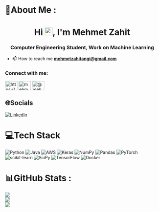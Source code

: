 # 💫About Me :
<h1 align="center">Hi <img src="https://media.giphy.com/media/hvRJCLFzcasrR4ia7z/giphy.gif" width="25px">, I'm Mehmet Zahit</h1>
<h3 align="center">Computer Engineering Student, Work on Machine Learning</h3>
<!-- <p align="left"> <img src="https://komarev.com/ghpvc/?username=mehmetzahitangi" alt="mehmetzahitangi" /> </p> -->

- 📫 How to reach me **mehmetzahitangi@gmail.com**

<h3 align="left">Connect with me:</h3>
<p align="left">
<a href="https://www.linkedin.com/in/mehmet-zahit-angi-b1538416b/" target="blank"><img align="center" src="https://cdn.jsdelivr.net/npm/simple-icons@3.0.1/icons/linkedin.svg" alt="https://www.linkedin.com/in/mehmet-zahit-angi-b1538416b/" height="30" width="40" /></a>
<a href="https://kaggle.com/mehmetzahitangi" target="blank"><img align="center" src="https://cdn.jsdelivr.net/npm/simple-icons@3.0.1/icons/kaggle.svg" alt="mehmet zahit angi" height="30" width="40" /></a>
<a href="https://medium.com/@mehmetzahit58" target="blank"><img align="center" src="https://cdn.jsdelivr.net/npm/simple-icons@3.0.1/icons/medium.svg" alt="@mehmet zahit angi" height="30" width="40" /></a>
</p>



## 🌐Socials
[![LinkedIn](https://img.shields.io/badge/LinkedIn-%230077B5.svg?logo=linkedin&logoColor=white)](https://linkedin.com/in/https://www.linkedin.com/in/mehmet-zahit-angi-b1538416b/) 

# 💻Tech Stack
![Python](https://img.shields.io/badge/python-3670A0?style=for-the-badge&logo=python&logoColor=ffdd54) ![Java](https://img.shields.io/badge/java-%23ED8B00.svg?style=for-the-badge&logo=java&logoColor=white) ![AWS](https://img.shields.io/badge/AWS-%23FF9900.svg?style=for-the-badge&logo=amazon-aws&logoColor=white) ![Keras](https://img.shields.io/badge/Keras-%23D00000.svg?style=for-the-badge&logo=Keras&logoColor=white) ![NumPy](https://img.shields.io/badge/numpy-%23013243.svg?style=for-the-badge&logo=numpy&logoColor=white) ![Pandas](https://img.shields.io/badge/pandas-%23150458.svg?style=for-the-badge&logo=pandas&logoColor=white) ![PyTorch](https://img.shields.io/badge/PyTorch-%23EE4C2C.svg?style=for-the-badge&logo=PyTorch&logoColor=white) ![scikit-learn](https://img.shields.io/badge/scikit--learn-%23F7931E.svg?style=for-the-badge&logo=scikit-learn&logoColor=white) ![SciPy](https://img.shields.io/badge/SciPy-%230C55A5.svg?style=for-the-badge&logo=scipy&logoColor=%white) ![TensorFlow](https://img.shields.io/badge/TensorFlow-%23FF6F00.svg?style=for-the-badge&logo=TensorFlow&logoColor=white) ![Docker](https://img.shields.io/badge/docker-%230db7ed.svg?style=for-the-badge&logo=docker&logoColor=white)
# 📊GitHub Stats :
![](https://github-readme-stats.vercel.app/api?username=mehmetzahitangi&theme=tokyonight&hide_border=true&include_all_commits=true&count_private=false)<br/>
![](https://github-readme-streak-stats.herokuapp.com/?user=mehmetzahitangi&theme=tokyonight&hide_border=true)<br/>
![](https://github-readme-stats.vercel.app/api/top-langs/?username=mehmetzahitangi&theme=tokyonight&hide_border=true&include_all_commits=true&count_private=false&layout=compact)

